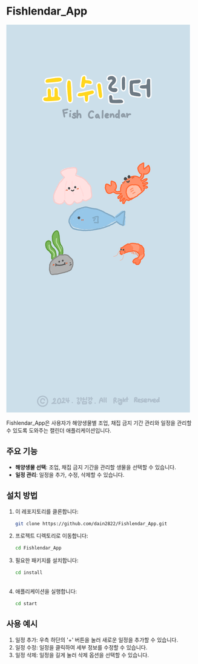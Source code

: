 # Fishlendar_App

![Fishlendar_App Logo](assets/startscreen.png)

Fishlendar_App은 사용자가 해양생물별 조업, 채집 금지 기간 관리와 일정을 관리할 수 있도록 도와주는 캘린더 애플리케이션입니다.

## 주요 기능

- **해양생물 선택**: 조업, 채집 금지 기간을 관리할 생물을 선택할 수 있습니다.
- **일정 관리**: 일정을 추가, 수정, 삭제할 수 있습니다.

## 설치 방법

1. 이 레포지토리를 클론합니다:

   ```bash
   git clone https://github.com/dain2822/Fishlendar_App.git

2. 프로젝트 디렉토리로 이동합니다:

   ```bash
   cd Fishlendar_App

3. 필요한 패키지를 설치합니다:

   ```bash
   cd install
  
4. 애플리케이션을 실행합니다:

   ```bash
   cd start

## 사용 예시

1. 일정 추가: 우측 하단의 '+' 버튼을 눌러 새로운 일정을 추가할 수 있습니다.
2. 일정 수정: 일정을 클릭하여 세부 정보를 수정할 수 있습니다.
3. 일정 삭제: 일정을 길게 눌러 삭제 옵션을 선택할 수 있습니다.
